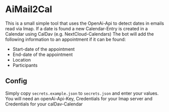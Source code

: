 # AiMail2Cal

This is a small simple tool that uses the OpenAi-Api to detect dates in emails read via Imap. If a date is found a new Calendar-Entry is created in a Calendar using CalDav (e.g. NextCloud-Calendars)
The bot will add the following information to an appointment if it can be found:
* Start-date of the appointment
* End-date of the appointment
* Location
* Participants

## Config
Simply copy `secrets.example.json` to `secrets.json` and enter your values. You will need an openAi-Api-Key, Credentials for your Imap server and Credentials for your calDav-Calendar


